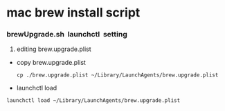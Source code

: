 # mac brew install script #

### brewUpgrade.sh&nbsp;&nbsp;launchctl&nbsp;&nbsp;setting

1. editing brew.upgrade.plist
- copy brew.upgrade.plist
  ```
  cp ./brew.upgrade.plist ~/Library/LaunchAgents/brew.upgrade.plist
  ```
- launchctl load
```
launchctl load ~/Library/LaunchAgents/brew.upgrade.plist
```
